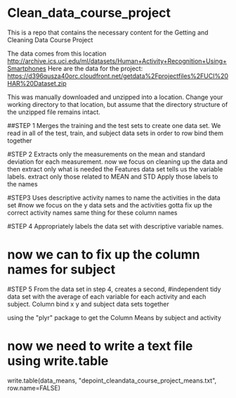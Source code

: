 # Clean_data_course_project
This is a repo that contains the necessary content for the Getting and Cleaning Data Course Project

The data comes from this location
http://archive.ics.uci.edu/ml/datasets/Human+Activity+Recognition+Using+Smartphones 
Here are the data for the project: 
https://d396qusza40orc.cloudfront.net/getdata%2Fprojectfiles%2FUCI%20HAR%20Dataset.zip 

This was manually downloaded and unzipped into a location. Change your working directory to that location, but assume that the directory structure of the unzipped file remains intact.


##STEP 1 Merges the training and the test sets to create one data set.
We read in all of the test, train, and subject data sets in order to row bind them together

#STEP 2 Extracts only the measurements on the mean and standard deviation for each measurement. 
now we focus on cleaning up the data and then extract only what is needed
the Features data set tells us the variable labels. extract only those related to MEAN and STD
Apply those labels to the names

#STEP3 Uses descriptive activity names to name the activities in the data set
#now we focus on the y data sets and the activities
gotta fix up the correct activity names
same thing for these column names

#STEP 4 Appropriately labels the data set with descriptive variable names. 
# now we can to fix up the column names for subject

#STEP 5 From the data set in step 4, creates a second, 
#independent tidy data set with the average of each variable for each activity and each subject.
Column bind x y and subject data sets together

using the "plyr" package to get the Column Means by subject and activity

# now we need to write a text file using write.table
write.table(data_means, "depoint_cleandata_course_project_means.txt", row.name=FALSE)
